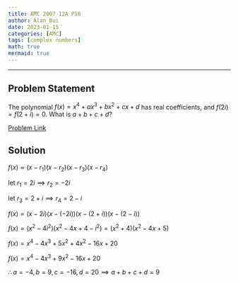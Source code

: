 ```yaml
---
title: AMC 2007 12A P18    
author: Alan_Bui    
date: 2023-01-15
categories: [AMC]
tags: [complex numbers]
math: true    
mermaid: true  
---
```


---
## Problem Statement

The polynomial $f(x) = x^{4} + ax^{3} + bx^{2} + cx + d$ has real coefficients, and $f(2i) = f(2 + i) = 0.$ What is $a + b + c + d?$

[Problem Link](https://artofproblemsolving.com/wiki/index.php/2007_AMC_12A_Problems/Problem_18)

## Solution

$f(x) = (x - r_1)(x - r_2)(x - r_3)(x - r_4)$

$\text{let } r_1 = 2i \implies r_2 = -2i$

$\text{let } r_3 = 2 + i \implies r_4 = 2 - i$

$f(x) = (x - 2i)(x - (-2i))(x - (2 +i))(x - (2 - i))$

$f(x) = (x^2 - 4i^2)(x^2 - 4x + 4 - i^2) = (x^2 + 4)(x^2 - 4x + 5)$

$f(x) = x^4 - 4x^3 + 5x^2 + 4x^2 - 16x + 20$

$f(x) = x^4 - 4x^3 + 9x^2 - 16x + 20$

$\therefore a = -4, b = 9, c = -16, d = 20 \implies a+b+c+d = 9$